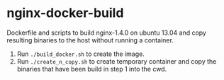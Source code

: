 # nginx-docker-build
Dockerfile and scripts to build nginx-1.4.0 on ubuntu 13.04 and copy resulting binaries to the host without running a container.

1. Run `./build_docker.sh` to create the image.
2. Run `./create_n_copy.sh` to create temporary container and copy the binaries that have been build in step 1 into the cwd.
